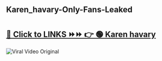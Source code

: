 
 ## Karen_havary-Only-Fans-Leaked

# <h2><a href="https://clipsfans.com/Karen_havary&ref=git">🔗 Click to LINKS ⏩⏩ 👉 🟢 Karen havary </a></h2>

<a href="https://clipsfans.com/Karen_havary&ref=git" rel="nofollow" data-target="animated-image.originalLink"><img src="https://i.ibb.co.com/xMMVF88/686577567.gif" alt="Viral Video Original" style="max-width: 100%; display: inline-block;" data-target="animated-image.originalImage"></a>
